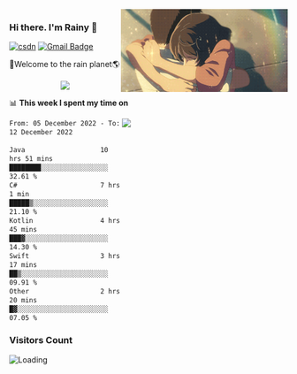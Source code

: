 <img  align='right' height="150" src="https://github.com/LikeRainDay/LikeRainDay/blob/master/pic/img_rain_1.gif?raw=true">



### Hi there. I'm Rainy :lemon:

[![csdn](https://img.shields.io/badge/-csdn-c14438?style=flat-square&logo=c&logoColor=white)](https://blog.csdn.net/qq_15807167)
[![Gmail Badge](https://img.shields.io/badge/-gmail-c14438?style=flat-square&logo=Gmail&logoColor=white&link=mailto:houshuai0816@gmail.com)](mailto:houshuai0816@gmail.com)

🚀Welcome to the rain planet🌎

<center>
<img align='center'  src="https://source.unsplash.com/random/1200x600">
</center>

📊 **This week I spent my time on**

<img align='right'   width="300" src="https://github-readme-stats.vercel.app/api?username=LikeRainDay&show_icons=true&title_color=fff&icon_color=79ff97&text_color=9f9f9f&bg_color=151515&count_private=true">

<!--START_SECTION:waka-->

```text
From: 05 December 2022 - To: 12 December 2022

Java                   10 hrs 51 mins  ████████░░░░░░░░░░░░░░░░░   32.61 %
C#                     7 hrs 1 min     █████▒░░░░░░░░░░░░░░░░░░░   21.10 %
Kotlin                 4 hrs 45 mins   ███▓░░░░░░░░░░░░░░░░░░░░░   14.30 %
Swift                  3 hrs 17 mins   ██▒░░░░░░░░░░░░░░░░░░░░░░   09.91 %
Other                  2 hrs 20 mins   █▓░░░░░░░░░░░░░░░░░░░░░░░   07.05 %
```

<!--END_SECTION:waka-->

### Visitors Count
<img align="left" src = "https://profile-counter.glitch.me/LikeRainDay/count.svg" alt ="Loading">
